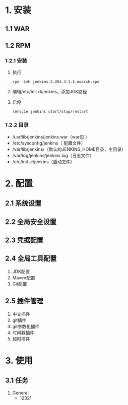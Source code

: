 # 	1. 安装

## 1.1 WAR



## 1.2 RPM

### 1.2.1 安装

1. 执行

   ```shell
   rpm -ivh jenkins-2.204.4-1.1.noarch.rpm
   ```

2. 编辑/etc/init.d/jenkins，添加JDK路径

3. 启停

   ```shell
   servcie jenkins start/stop/restart
   ```

### 1.2.2 目录

- /usr/lib/jenkins/jenkins.war（war包 ）
- /etc/sysconfig/jenkins（ 配置文件）
- /var/lib/jenkins/（默认的JENKINS_HOME目录，主目录）
- /var/log/jenkins/jenkins.log（日志文件）
- /etc/init``.d``/jenkins（启动文件）

# 2. 配置

## 2.1 系统设置

## 2.2 全局安全设置

## 2.3 凭据配置

## 2.4 全局工具配置

1. JDK配置
2. Maven配置
3. Git配置

## 2.5 插件管理

1. 中文插件
2. git插件
3. git参数化插件
4. 时间戳插件
5. 超时插件

# 3. 使用

## 3.1 任务

1. General
   - 12321